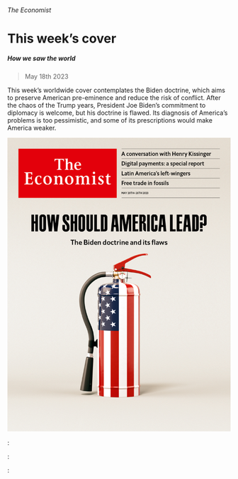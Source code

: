 ###### The Economist

# This week’s cover 

##### How we saw the world 

> May 18th 2023 

This week’s worldwide cover contemplates the Biden doctrine, which aims to preserve American pre-eminence and reduce the risk of conflict. After the chaos of the Trump years, President Joe Biden’s commitment to diplomacy is welcome, but his doctrine is flawed. Its diagnosis of America’s problems is too pessimistic, and some of its prescriptions would make America weaker.

![image](images/20230520_DE_US.jpg) 


: 

: 

: 


